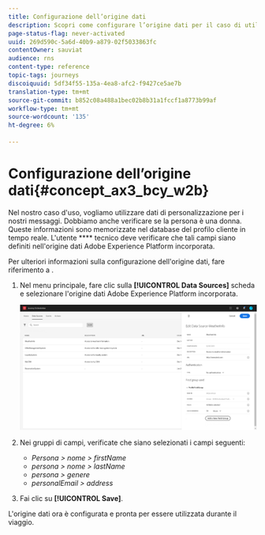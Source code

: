 ```yaml
---
title: Configurazione dell’origine dati
description: Scopri come configurare l’origine dati per il caso di utilizzo semplice del percorso
page-status-flag: never-activated
uuid: 269d590c-5a6d-40b9-a879-02f5033863fc
contentOwner: sauviat
audience: rns
content-type: reference
topic-tags: journeys
discoiquuid: 5df34f55-135a-4ea8-afc2-f9427ce5ae7b
translation-type: tm+mt
source-git-commit: b852c08a488a1bec02b8b31a1fccf1a8773b99af
workflow-type: tm+mt
source-wordcount: '135'
ht-degree: 6%

---
```



# Configurazione dell’origine dati{#concept_ax3_bcy_w2b}

Nel nostro caso d&#39;uso, vogliamo utilizzare dati di personalizzazione per i nostri messaggi. Dobbiamo anche verificare se la persona è una donna. Queste informazioni sono memorizzate nel database del profilo cliente in tempo reale. L&#39;utente **** tecnico deve verificare che tali campi siano definiti nell&#39;origine dati Adobe Experience Platform incorporata.

Per ulteriori informazioni sulla configurazione dell&#39;origine dati, fare riferimento a [](../datasource/about-data-sources.md).

1. Nel menu principale, fare clic sulla **[!UICONTROL Data Sources]** scheda e selezionare l&#39;origine dati Adobe Experience Platform incorporata.

   ![](../assets/journey23.png)

1. Nei gruppi di campi, verificate che siano selezionati i campi seguenti:

   * _Persona > nome > firstName_
   * _persona > nome > lastName_
   * _persona > genere_
   * _personalEmail > address_

1. Fai clic su **[!UICONTROL Save]**.

L&#39;origine dati ora è configurata e pronta per essere utilizzata durante il viaggio.
